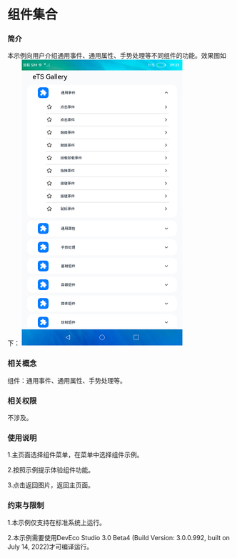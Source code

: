 # 组件集合

### 简介

本示例向用户介绍通用事件、通用属性、手势处理等不同组件的功能。效果图如下：
![](screenshots/devices/index.png)

### 相关概念

组件：通用事件、通用属性、手势处理等。

### 相关权限

不涉及。

### 使用说明

1.主页面选择组件菜单，在菜单中选择组件示例。

2.按照示例提示体验组件功能。

3.点击返回图片，返回主页面。

### 约束与限制

1.本示例仅支持在标准系统上运行。

2.本示例需要使用DevEco Studio 3.0 Beta4 (Build Version: 3.0.0.992, built on July 14, 2022)才可编译运行。